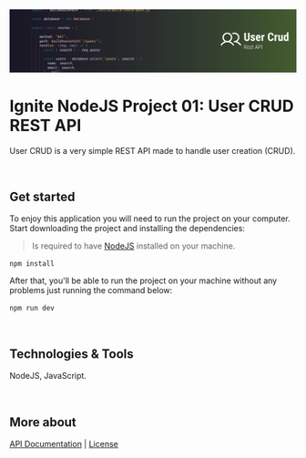 <img src=".github/user-crud-banner.svg">

# Ignite NodeJS Project 01: User CRUD REST API
User CRUD is a very simple REST API made to handle user creation (CRUD).

<br />

## Get started
To enjoy this application you will need to run the project on your computer. Start downloading the project and installing the dependencies:

> Is required to have [NodeJS](https://nodejs.org/en) installed on your machine.

```
npm install
```

After that, you'll be able to run the project on your machine without any problems just running the command below:

```
npm run dev
```

<br />

## Technologies & Tools
NodeJS, JavaScript.

<br />

## More about
<a href="https://github.com/feponiel/ignite-courses-vault/tree/main/ignite-nodejs/projects/project-01/documentation.md">API Documentation</a> | <a href="https://opensource.org/license/mit">License</a>
